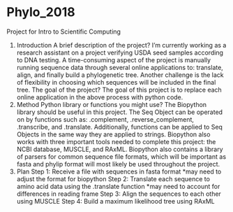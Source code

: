 # Phylo_2018
Project for Intro to Scientific Computing
1. Introduction
A brief description of the project?
I’m currently working as a research assistant on a project verifying USDA seed samples according to DNA testing. A time-consuming aspect of the project is manually running sequence data through several online applications to: translate, align, and finally build a phylogenetic tree. Another challenge is the lack of flexibility in choosing which sequences will be included in the final tree. 
The goal of the project?
The goal of this project is to replace each online application in the above process with python code.
2. Method
Python library or functions you might use?
The Biopython library should be useful in this project. The Seq Object can be operated on by functions such as: .complement, .reverse_complement, .transcribe, and .translate. Additionally, functions can be applied to Seq Objects in the same way they are applied to strings.
Biopython also works with three important tools needed to complete this project: the NCBI database, MUSCLE, and RAxML.
Biopython also contains a library of parsers for common sequence file formats, which will be important as fasta and phylip format will most likely be used throughout the project. 
3. Plan
Step 1: Receive a file with sequences in fasta format 
	*may need to adjust the format for biopython
Step 2: Translate each sequence to amino acid data using the .translate function
	*may need to account for differences in reading frame
Step 3: Align the sequences to each other using MUSCLE
Step 4: Build a maximum likelihood tree using RAxML
